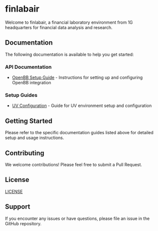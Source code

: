 # finlabair

Welcome to finlabair, a financial laboratory environment from 1G headquarters for financial data analysis and research.

## Documentation

The following documentation is available to help you get started:

### API Documentation
- [OpenBB Setup Guide](docs/api/openbb/setup.md) - Instructions for setting up and configuring OpenBB integration

### Setup Guides
- [UV Configuration](docs/setup/uv.md) - Guide for UV environment setup and configuration

## Getting Started

Please refer to the specific documentation guides listed above for detailed setup and usage instructions.

## Contributing

We welcome contributions! Please feel free to submit a Pull Request.

## License

[LICENSE](LICENSE)

## Support

If you encounter any issues or have questions, please file an issue in the GitHub repository.